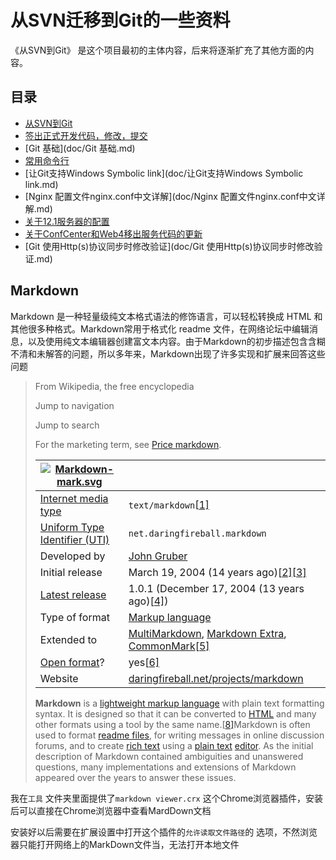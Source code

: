 # 从SVN迁移到Git的一些资料
 《从SVN到Git》 是这个项目最初的主体内容，后来将逐渐扩充了其他方面的内容。

## 目录
- [从SVN到Git](doc/从SVN到Git.md) 
- [签出正式开发代码，修改，提交](doc/签出正式开发代码，修改，提交.md) 
- [Git 基础](doc/Git 基础.md) 
- [常用命令行](doc/常用命令行.md) 
- [让Git支持Windows Symbolic link](doc/让Git支持Windows Symbolic link.md) 
- [Nginx 配置文件nginx.conf中文详解](doc/Nginx 配置文件nginx.conf中文详解.md) 
- [关于12.1服务器的配置](doc/关于12.1服务器的配置.md) 
- [关于ConfCenter和Web4移出服务代码的更新](doc/对于ConfCenter和Web4移出服务代码的更新.md) 
- [Git 使用Http(s)协议同步时修改验证](doc/Git 使用Http(s)协议同步时修改验证.md)


## Markdown
Markdown 是一种轻量级纯文本格式语法的修饰语言，可以轻松转换成 HTML 和其他很多种格式。Markdown常用于格式化 readme 文件，在网络论坛中编辑消息，以及使用纯文本编辑器创建富文本内容。由于Markdown的初步描述包含含糊不清和未解答的问题，所以多年来，Markdown出现了许多实现和扩展来回答这些问题
> From Wikipedia, the free encyclopedia
>
> Jump to navigation
>
> Jump to search
>
> For the marketing term, see [Price markdown](https://en.wikipedia.org/wiki/Price_markdown).
>
> | [![Markdown-mark.svg](https://upload.wikimedia.org/wikipedia/commons/thumb/4/48/Markdown-mark.svg/64px-Markdown-mark.svg.png)](https://en.wikipedia.org/wiki/File:Markdown-mark.svg) |                                                              |
> | ------------------------------------------------------------ | ------------------------------------------------------------ |
> | [Internet media type](https://en.wikipedia.org/wiki/Media_type) | `text/markdown`[[1\]](https://en.wikipedia.org/wiki/Markdown#cite_note-rfc7763-1) |
> | [Uniform Type Identifier (UTI)](https://en.wikipedia.org/wiki/Uniform_Type_Identifier) | `net.daringfireball.markdown`                                |
> | Developed by                                                 | [John Gruber](https://en.wikipedia.org/wiki/John_Gruber)     |
> | Initial release                                              | March 19, 2004 (14 years ago)[[2\]](https://en.wikipedia.org/wiki/Markdown#cite_note-markdown-swartz-2)[[3\]](https://en.wikipedia.org/wiki/Markdown#cite_note-gruber-2004-release-3) |
> | [Latest release](https://en.wikipedia.org/wiki/Software_release_life_cycle) | 1.0.1 (December 17, 2004 (13 years ago)[[4\]](https://en.wikipedia.org/wiki/Markdown#cite_note-md-4)) |
> | Type of format                                               | [Markup language](https://en.wikipedia.org/wiki/Markup_language) |
> | Extended to                                                  | [MultiMarkdown](https://en.wikipedia.org/wiki/MultiMarkdown), [Markdown Extra](https://en.wikipedia.org/wiki/Markdown_Extra), [CommonMark](https://en.wikipedia.org/wiki/CommonMark)[[5\]](https://en.wikipedia.org/wiki/Markdown#cite_note-rfc7764-5) |
> | [Open format](https://en.wikipedia.org/wiki/Open_format)?    | yes[[6\]](https://en.wikipedia.org/wiki/Markdown#cite_note-license-6) |
> | Website                                                      | [daringfireball.net/projects/markdown](https://daringfireball.net/projects/markdown) |
>
> **Markdown** is a [lightweight markup language](https://en.wikipedia.org/wiki/Lightweight_markup_language) with plain text formatting syntax. It is designed so that it can be converted to [HTML](https://en.wikipedia.org/wiki/HTML) and many other formats using a tool by the same name.[[8\]](https://en.wikipedia.org/wiki/Markdown#cite_note-8)Markdown is often used to format [readme files](https://en.wikipedia.org/wiki/README), for writing messages in online discussion forums, and to create [rich text](https://en.wikipedia.org/wiki/Formatted_text) using a [plain text](https://en.wikipedia.org/wiki/Plain_text) [editor](https://en.wikipedia.org/wiki/Text_editor). As the initial description of Markdown contained ambiguities and unanswered questions, many implementations and extensions of Markdown appeared over the years to answer these issues.

 我在`工具` 文件夹里面提供了`markdown viewer.crx` 这个Chrome浏览器插件，安装后可以直接在Chrome浏览器中查看MardDown文档

 安装好以后需要在扩展设置中打开这个插件的`允许读取文件路径`的 选项，不然浏览器只能打开网络上的MarkDown文件当，无法打开本地文件
